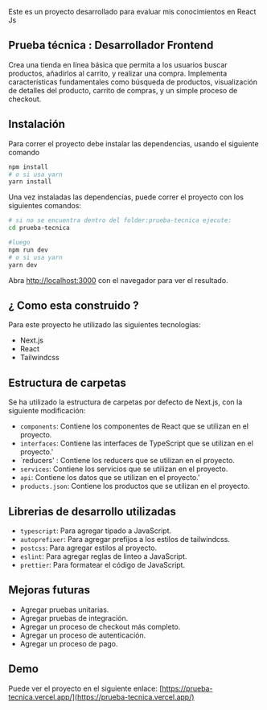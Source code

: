 Este es un proyecto desarrollado para evaluar mis conocimientos en React Js

## Prueba técnica :  Desarrollador Frontend

Crea una tienda en línea básica que permita a los usuarios buscar productos, añadirlos al carrito, y realizar una compra.
    Implementa características fundamentales como búsqueda de productos, visualización de detalles del producto, carrito de compras, y un simple proceso de checkout.

## Instalación

Para correr el proyecto debe instalar las dependencias, usando el siguiente comando

```bash
npm install
# o si usa yarn
yarn install
```

Una vez instaladas las dependencias, puede correr el proyecto con los siguientes comandos:


```bash
# si no se encuentra dentro del folder:prueba-tecnica ejecute:
cd prueba-tecnica

#luego
npm run dev
# o si usa yarn
yarn dev
```

Abra [http://localhost:3000](http://localhost:3000) con el navegador para ver el resultado.

## ¿ Como esta construido ?

Para este proyecto he utilizado las siguientes tecnologías:

- Next.js
- React
- Tailwindcss

## Estructura de carpetas

Se ha utilizado la estructura de carpetas por defecto de Next.js, con la siguiente modificación:

- `components`: Contiene los componentes de React que se utilizan en el proyecto.
- `interfaces`: Contiene las interfaces de TypeScript que se utilizan en el proyecto.'
- `reducers' : Contiene los reducers que se utilizan en el proyecto.
- `services`: Contiene los servicios que se utilizan en el proyecto.
- `api`: Contiene los datos que se utilizan en el proyecto.'
- `products.json`: Contiene los productos que se utilizan en el proyecto.

## Librerias de desarrollo utilizadas

- `typescript`: Para agregar tipado a JavaScript.
- `autoprefixer`: Para agregar prefijos a los estilos de tailwindcss.
- `postcss`: Para agregar estilos al proyecto.
- `eslint`: Para agregar reglas de linteo a JavaScript.
- `prettier`: Para formatear el código de JavaScript.

## Mejoras futuras

- Agregar pruebas unitarias.
- Agregar pruebas de integración.
- Agregar un proceso de checkout más completo.
- Agregar un proceso de autenticación.
- Agregar un proceso de pago.


## Demo

Puede ver el proyecto en el siguiente enlace: [https://prueba-tecnica.vercel.app/](https://prueba-tecnica.vercel.app/)

